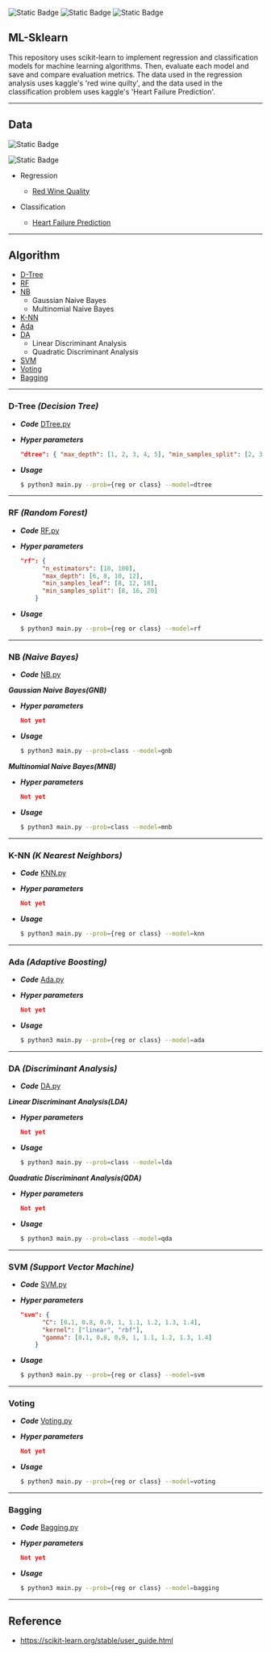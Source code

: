 ![Static Badge](https://img.shields.io/badge/python3-3.11.5-%233776AB?style=plastic&logo=python&logoColor=white)
![Static Badge](https://img.shields.io/badge/sklearn-1.3.2-%23F7931E?style=plastic&logo=scikitlearn&logoColor=white)
![Static Badge](https://img.shields.io/badge/pandas-2.1.2-%23150458?style=plastic&logo=scikitlearn&logoColor=white)

## ML-Sklearn

This repository uses scikit-learn to implement regression and classification models for machine learning algorithms. Then, evaluate each model and save and compare evaluation metrics. The data used in the regression analysis uses kaggle's 'red wine quilty', and the data used in the classification problem uses kaggle's 'Heart Failure Prediction'.

<hr>

## Data

![Static Badge](https://img.shields.io/badge/kaggle-Red%20Wine%20Quality-%2320BEFF?style=social&logoColor=white&labelColor=%2320BEFF)

![Static Badge](https://img.shields.io/badge/kaggle-Heart%20Failure%20Prediction-%2320BEFF?style=social&logoColor=white&labelColor=%2320BEFF)

- Regression

  - [Red Wine Quality](https://www.kaggle.com/datasets/uciml/red-wine-quality-cortez-et-al-2009)

- Classification

  - [Heart Failure Prediction](https://www.kaggle.com/datasets/fedesoriano/heart-failure-prediction)

<hr>

## Algorithm

- [D-Tree](#dtree)
- [RF](#rf)
- [NB](#nb)
  - Gaussian Naive Bayes
  - Multinomial Naive Bayes
- [K-NN](#knn)
- [Ada](#ada)
- [DA](#da)
  - Linear Discriminant Analysis
  - Quadratic Discriminant Analysis
- [SVM](#svm)
- [Voting](#voting)
- [Bagging](#bagging)

<hr>

<a name='dtree'></a>

### D-Tree **_(Decision Tree)_**

- **_Code_** [DTree.py](https://github.com/seunggihong/ML-Sklearn/blob/main/Algorithm/DTree.py)

- **_Hyper parameters_**
  ```json
  "dtree": { "max_depth": [1, 2, 3, 4, 5], "min_samples_split": [2, 3] }
  ```
- **_Usage_**
  ```bash
  $ python3 main.py --prob={reg or class} --model=dtree
  ```

<hr>
<a name='rf'></a>

### RF **_(Random Forest)_**

- **_Code_** [RF.py](https://github.com/seunggihong/ML-Sklearn/blob/main/Algorithm/RF.py)

- **_Hyper parameters_**
  ```json
  "rf": {
        "n_estimators": [10, 100],
        "max_depth": [6, 8, 10, 12],
        "min_samples_leaf": [8, 12, 18],
        "min_samples_split": [8, 16, 20]
      }
  ```
- **_Usage_**
  ```bash
  $ python3 main.py --prob={reg or class} --model=rf
  ```

<hr>

<a name='nb'></a>

### NB **_(Naive Bayes)_**

- **_Code_** [NB.py](https://github.com/seunggihong/ML-Sklearn/blob/main/Algorithm/NB.py)

**_Gaussian Naive Bayes(GNB)_**

- **_Hyper parameters_**
  ```json
  Not yet
  ```
- **_Usage_**
  ```bash
  $ python3 main.py --prob=class --model=gnb
  ```

**_Multinomial Naive Bayes(MNB)_**

- **_Hyper parameters_**
  ```json
  Not yet
  ```
- **_Usage_**
  ```bash
  $ python3 main.py --prob=class --model=mnb
  ```

<hr>

<a name='knn'></a>

### K-NN **_(K Nearest Neighbors)_**

- **_Code_** [KNN.py](https://github.com/seunggihong/ML-Sklearn/blob/main/Algorithm/KNN.py)

- **_Hyper parameters_**
  ```json
  Not yet
  ```
- **_Usage_**
  ```bash
  $ python3 main.py --prob={reg or class} --model=knn
  ```

<hr>

<a name='ada'></a>

### Ada **_(Adaptive Boosting)_**

- **_Code_** [Ada.py](https://github.com/seunggihong/ML-Sklearn/blob/main/Algorithm/Ada.py)

- **_Hyper parameters_**
  ```json
  Not yet
  ```
- **_Usage_**
  ```bash
  $ python3 main.py --prob={reg or class} --model=ada
  ```

<hr>

<a name='da'></a>

### DA **_(Discriminant Analysis)_**

- **_Code_** [DA.py](https://github.com/seunggihong/ML-Sklearn/blob/main/Algorithm/DA.py)

**_Linear Discriminant Analysis(LDA)_**

- **_Hyper parameters_**
  ```json
  Not yet
  ```
- **_Usage_**
  ```bash
  $ python3 main.py --prob=class --model=lda
  ```

**_Quadratic Discriminant Analysis(QDA)_**

- **_Hyper parameters_**
  ```json
  Not yet
  ```
- **_Usage_**
  ```bash
  $ python3 main.py --prob=class --model=qda
  ```

<hr>

<a name='svm'></a>

### SVM **_(Support Vector Machine)_**

- **_Code_** [SVM.py](https://github.com/seunggihong/ML-Sklearn/blob/main/Algorithm/SVM.py)

- **_Hyper parameters_**
  ```json
  "svm": {
        "C": [0.1, 0.8, 0.9, 1, 1.1, 1.2, 1.3, 1.4],
        "kernel": ["linear", "rbf"],
        "gamma": [0.1, 0.8, 0.9, 1, 1.1, 1.2, 1.3, 1.4]
      }
  ```
- **_Usage_**
  ```bash
  $ python3 main.py --prob={reg or class} --model=svm
  ```

<hr>

<a name='voting'></a>

### Voting

- **_Code_** [Voting.py](https://github.com/seunggihong/ML-Sklearn/blob/main/Algorithm/Voting.py)

- **_Hyper parameters_**
  ```json
  Not yet
  ```
- **_Usage_**
  ```bash
  $ python3 main.py --prob={reg or class} --model=voting
  ```

<hr>

<a name='bagging'></a>

### Bagging

- **_Code_** [Bagging.py](https://github.com/seunggihong/ML-Sklearn/blob/main/Algorithm/Bagging.py)

- **_Hyper parameters_**
  ```json
  Not yet
  ```
- **_Usage_**
  ```bash
  $ python3 main.py --prob={reg or class} --model=bagging
  ```

<hr>

## Reference

- https://scikit-learn.org/stable/user_guide.html
